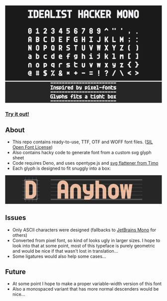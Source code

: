 ![Idealist Hacker Mono font sample](idealist-hacker-mono-sample.png)
![Idealist Hacker Mono font sample2](idealist-hacker-mono-sample2.png)

### [**Try it out!**](https://teadrinker.github.io/idealist-hacker-mono-font/) 

## About
* This repo contains ready-to-use, TTF, OTF and WOFF font files. ([SIL Open Font License](https://scripts.sil.org/OFL))
* Also contains hacky code to generate font from a custom svg glyph sheet
* Code requires Deno, and uses opentype.js and [svg flattener from Timo](https://gist.githubusercontent.com/timo22345/9413158/raw/2205896461da9cf7ad1700b0db8257ff9a52d7fa/flatten.js)
* Each glyph is designed to fit snuggly into a box:

![Idealist Hacker Mono font box](idealist-hacker-mono-box.png)

## Issues
 * Only ASCII characters were designed (fallbacks to [JetBrains Mono](https://www.jetbrains.com/lp/mono/) for others)
 * Converted from pixel font, so kind of looks ugly in larger sizes. I hope to look into that at some point, most of this typeface is purely geometric and would be nice if that wasn't lost in translation...
 * Some ligatures would also help some cases...

## Future
 * At some point I hope to make a proper variable-width version of this font
 * Also a monospaced variant that has more normal descenders would be nice...
